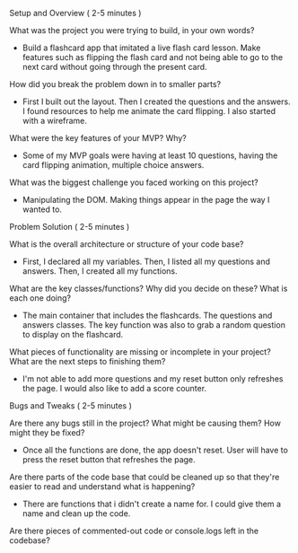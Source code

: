 Setup and Overview ( 2-5 minutes )

What was the project you were trying to build, in your own words?

- Build a flashcard app that imitated a live flash card lesson. Make features such as flipping the flash card and not being able to go to the next card without going through the present card.   


How did you break the problem down in to smaller parts?

- First I built out the layout. Then I created the questions and the answers. I found resources to help me animate the card flipping. I also started with a wireframe. 

What were the key features of your MVP? Why?

- Some of my MVP goals were having at least 10 questions, having the card flipping animation, multiple choice answers.

What was the biggest challenge you faced working on this project?

- Manipulating the DOM. Making things appear in the page the way I wanted to. 

Problem Solution ( 2-5 minutes )

What is the overall architecture or structure of your code base?

- First, I declared all my variables. Then, I listed all my questions and answers. Then, I created all my functions.

What are the key classes/functions? Why did you decide on these? What is each one doing?

- The main container that includes the flashcards. The questions and answers classes. The key function was also to grab a random question to display on the flashcard.

What pieces of functionality are missing or incomplete in your project? What are the next steps to finishing them?

- I'm not able to add more questions and my reset button only refreshes the page. I would also like to add a score counter.

Bugs and Tweaks ( 2-5 minutes )

Are there any bugs still in the project? What might be causing them? How might they be fixed?

- Once all the functions are done, the app doesn't reset. User will have to press the reset button that refreshes the page.

Are there parts of the code base that could be cleaned up so that they're easier to read and understand what is happening?

- There are functions that i didn't create a name for. I could give them a name and clean up the code.

Are there pieces of commented-out code or console.logs left in the codebase?

